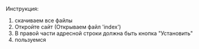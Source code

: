 Инструкция:
1. скачиваем все файлы
2. Откройте сайт (Открываем файл 'index')
3. В правой части адресной строки должна быть кнопка "Установить"
4. пользуемся
